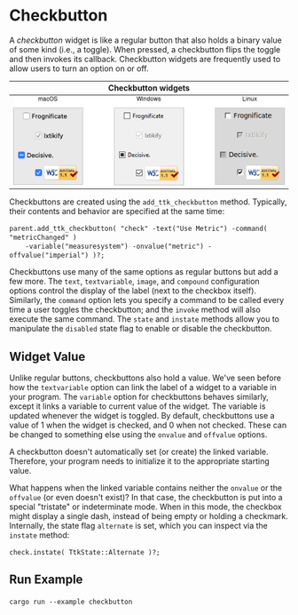 # Checkbutton

A *checkbutton* widget is like a regular button that also holds a binary value
of some kind (i.e., a toggle). When pressed, a checkbutton flips the toggle and
then invokes its callback. Checkbutton widgets are frequently used to allow
users to turn an option on or off.

|                   Checkbutton widgets                   |
| :-----------------------------------------------------: |
| ![Checkbutton widgets.](./images/w_checkbutton_all.png) |

Checkbuttons are created using the `add_ttk_checkbutton` method. Typically,
their contents and behavior are specified at the same time:

```rust,no_run
parent.add_ttk_checkbutton( "check" -text("Use Metric") -command( "metricChanged" )
    -variable("measuresystem") -onvalue("metric") -offvalue("imperial") )?;
```

Checkbuttons use many of the same options as regular buttons but add a few more.
The `text`, `textvariable`, `image`, and `compound` configuration options
control the display of the label (next to the checkbox itself). Similarly, the
`command` option lets you specify a command to be called every time a user
toggles the checkbutton; and the `invoke` method will also execute the same
command. The `state` and `instate` methods allow you to manipulate the
`disabled` state flag to enable or disable the checkbutton.

## Widget Value

Unlike regular buttons, checkbuttons also hold a value. We've seen before how
the `textvariable` option can link the label of a widget to a variable in your
program. The `variable` option for checkbuttons behaves similarly, except it
links a variable to current value of the widget. The variable is updated
whenever the widget is toggled. By default, checkbuttons use a value of 1 when
the widget is checked, and 0 when not checked. These can be changed to something
else using the `onvalue` and `offvalue` options.

A checkbutton doesn't automatically set (or create) the linked variable.
Therefore, your program needs to initialize it to the appropriate starting
value.

What happens when the linked variable contains neither the `onvalue` or the
`offvalue` (or even doesn't exist)? In that case, the checkbutton is put into a
special "tristate" or indeterminate mode. When in this mode, the checkbox might
display a single dash, instead of being empty or holding a checkmark.
Internally, the state flag `alternate` is set, which you can inspect via the
`instate` method:

```rust,no_run
check.instate( TtkState::Alternate )?;
```

## Run Example

`cargo run --example checkbutton`
